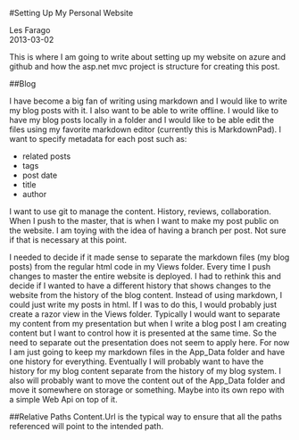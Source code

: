 #Setting Up My Personal Website

Les Farago  
2013-03-02

This is where I am going to write about setting up my website on azure and github and how the asp.net mvc project is structure for creating this post.

##Blog

I have become a big fan of writing using markdown and I would like to write my blog posts with it. I also want to be able to write offline. I would like to have my blog posts locally in a folder and I would like to be able edit the files using my favorite markdown editor (currently this is MarkdownPad). I want to specify metadata for each post such as:

* related posts
* tags
* post date
* title
* author

I want to use git to manage the content. History, reviews, collaboration. When I push to the master, that is when I want to make my post public on the website. I am toying with the idea of having a branch per post. Not sure if that is necessary at this point.

I needed to decide if it made sense to separate the markdown files (my blog posts) from the regular html code in my Views folder. Every time I push changes to master the entire website is deployed. I had to rethink this and decide if I wanted to have a different history that shows changes to the website from the history of the blog content. Instead of using markdown, I could just write my posts in html. If I was to do this, I would probably just create a razor view in the Views folder. Typically I would want to separate my content from my presentation but when I write a blog post I am creating content but I want to control how it is presented at the same time. So the need to separate out the presentation does not seem to apply here. For now I am just going to keep my markdown files in the App\_Data folder and have one history for everything. Eventually I will probably want to have the history for my blog content separate from the history of my blog system. I also will probably want to move the content out of the App_Data folder and move it somewhere on storage or something. Maybe into its own repo with a simple Web Api on top of it.

##Relative Paths
Content.Url is the typical way to ensure that all the paths referenced will point to the intended path.
